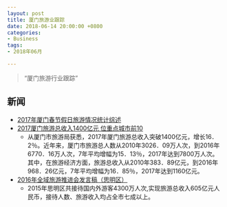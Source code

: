 ```yaml
---
layout: post
title: 厦门旅游业跟踪
date: 2018-06-14 20:00:00 +0800
categories:
- Business
tags:
- 2018年06月

---
```


<blockquote class="blockquote-center">
<p>“厦门旅游行业跟踪”</p>
</blockquote>


## 新闻


- [2017年厦门春节假日旅游情况统计综述](http://www.xmtravel.gov.cn/ztbd/cjhjztj/201702/t20170203_1532003.htm)
- [2017厦门旅游总收入1400亿元 位重点城市前10](http://travel.people.com.cn/n1/2018/0109/c41570-29754206.html)
	- 从厦门市旅游局获悉，2017年厦门旅游总收入突破1400亿元，增长16．2％。近年来，厦门市旅游总人数从2010年3026．09万人次，到2016年6770．16万人次，7年平均增幅为15．13％，2017年达到7800万人次。其中，在旅游经济方面，旅游总收入从2010年383．89亿元，到2016年968．26亿元，7年平均增幅为16．85％，2017年达到1160亿元。
- [2016年全域旅游推进会发言稿（思明区）](http://www.xmtravel.gov.cn/ztbd/qylytjh'/201604/t20160415_1522958.htm)
	- 2015年思明区共接待国内外游客4300万人次,实现旅游总收入605亿元人民币，接待人数、旅游收入均占全市七成以上。